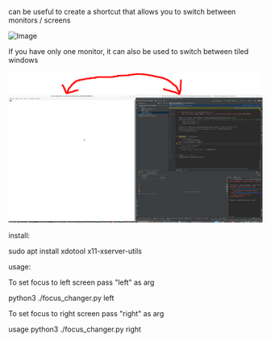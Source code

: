 

can be useful to create a shortcut that allows you to switch between monitors / screens


![Image](doc/shortcut.png)


If you have only one monitor, it can also be used to switch between tiled windows 

![Image](doc/switch.png)

install:

sudo apt install xdotool x11-xserver-utils


usage:

To set focus to left screen pass "left" as arg

python3 ./focus_changer.py left

To set focus to right screen pass "right" as arg

usage python3 ./focus_changer.py right
